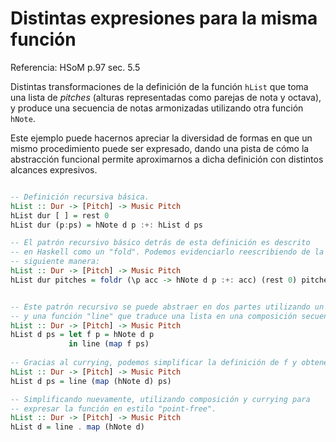 # Distintas expresiones para la misma función

Referencia: HSoM p.97 sec. 5.5

Distintas transformaciones de la definición de la función `hList` que toma una
lista de _pitches_ (alturas representadas como parejas de nota y octava), y
produce una secuencia de notas armonizadas utilizando otra función `hNote`.

Este ejemplo puede hacernos apreciar la diversidad de formas en que un mismo procedimiento
puede ser expresado, dando una pista de cómo la abstracción funcional permite aproximarnos
a dicha definición con distintos alcances expresivos.

```haskell

-- Definición recursiva básica.
hList :: Dur -> [Pitch] -> Music Pitch
hList dur [ ] = rest 0
hList dur (p:ps) = hNote d p :+: hList d ps

-- El patrón recursivo básico detrás de esta definición es descrito
-- en Haskell como un "fold". Podemos evidenciarlo reescribiendo de la
-- siguiente manera:
hList :: Dur -> [Pitch] -> Music Pitch
hList dur pitches = foldr (\p acc -> hNote d p :+: acc) (rest 0) pitches


-- Este patrón recursivo se puede abstraer en dos partes utilizando un map
-- y una función "line" que traduce una lista en una composición secuencial.
hList :: Dur -> [Pitch] -> Music Pitch
hList d ps = let f p = hNote d p
             in line (map f ps)
             
-- Gracias al currying, podemos simplificar la definición de f y obtener
hList :: Dur -> [Pitch] -> Music Pitch
hList d ps = line (map (hNote d) ps)

-- Simplificando nuevamente, utilizando composición y currying para
-- expresar la función en estilo "point-free".
hList :: Dur -> [Pitch] -> Music Pitch
hList d = line . map (hNote d)

```
